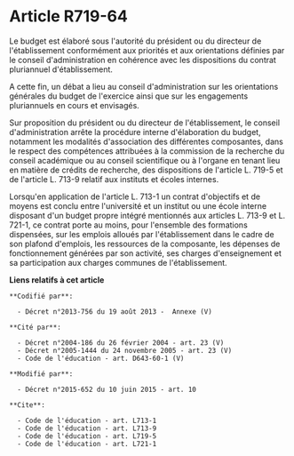 # Article R719-64

Le budget est élaboré sous l'autorité du président ou du directeur de l'établissement conformément aux priorités et aux
orientations définies par le conseil d'administration en cohérence avec les dispositions du contrat pluriannuel
d'établissement. 

A cette fin, un débat a lieu au conseil d'administration sur les orientations générales du budget de l'exercice ainsi que sur
les engagements pluriannuels en cours et envisagés. 

Sur proposition du président ou du directeur de l'établissement, le conseil d'administration arrête la procédure interne
d'élaboration du budget, notamment les modalités d'association des différentes composantes, dans le respect des compétences
attribuées à la commission de la recherche du conseil académique ou au conseil scientifique ou à l'organe en tenant lieu  en
matière de crédits de recherche, des dispositions de l'article L. 719-5 et de l'article L. 713-9 relatif aux instituts et
écoles internes. 

Lorsqu'en application de l'article L. 713-1 un contrat d'objectifs et de moyens est conclu entre l'université et un institut
ou une école interne disposant d'un budget propre intégré mentionnés aux articles L. 713-9 et L. 721-1, ce contrat porte au
moins, pour l'ensemble des formations dispensées, sur les emplois alloués par l'établissement dans le cadre de son plafond
d'emplois, les ressources de la composante, les dépenses de fonctionnement générées par son activité, ses charges
d'enseignement et sa participation aux charges communes de l'établissement.

**Liens relatifs à cet article**

	**Codifié par**:

	  - Décret n°2013-756 du 19 août 2013 -  Annexe (V)

	**Cité par**:

	  - Décret n°2004-186 du 26 février 2004 - art. 23 (V)
	  - Décret n°2005-1444 du 24 novembre 2005 - art. 23 (V)
	  - Code de l'éducation - art. D643-60-1 (V)

	**Modifié par**:

	  - Décret n°2015-652 du 10 juin 2015 - art. 10

	**Cite**:

	  - Code de l'éducation - art. L713-1
	  - Code de l'éducation - art. L713-9
	  - Code de l'éducation - art. L719-5
	  - Code de l'éducation - art. L721-1
